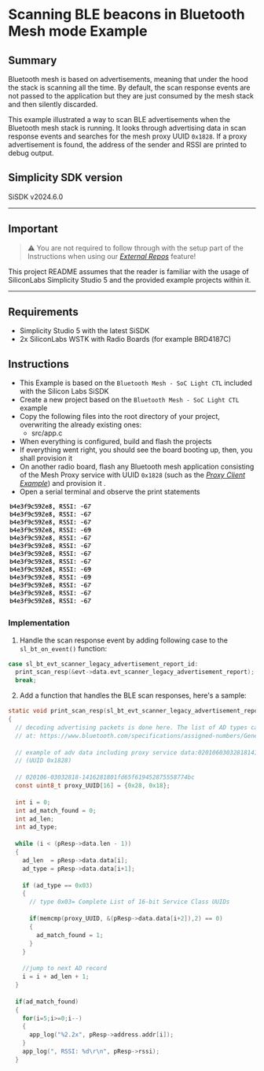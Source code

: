 # Scanning BLE beacons in Bluetooth Mesh mode Example

## Summary ##

Bluetooth mesh is based on advertisements, meaning that under the hood the stack is scanning all the time. By default, the scan response events are not passed to the application but they are just consumed by the mesh stack and then silently discarded.

This example illustrated a way to scan BLE advertisements when the Bluetooth mesh stack is running. It looks through advertising data in scan response events and searches for the mesh proxy UUID `0x1828`. If a proxy advertisement is found, the address of the sender and RSSI are printed to debug output.

## Simplicity SDK version ##

SiSDK v2024.6.0

---

## Important

> ⚠ You are not required to follow through with the setup part of the Instructions when using our [*External Repos*](../../README.md) feature!

This project README assumes that the reader is familiar with the usage of SiliconLabs Simplicity Studio 5 and the provided example projects within it.

---

## Requirements

  - Simplicity Studio 5 with the latest SiSDK
  - 2x SiliconLabs WSTK with Radio Boards (for example BRD4187C)

## Instructions

  - This Example is based on the ```Bluetooth Mesh - SoC Light CTL``` included with the Silicon Labs SiSDK
  - Create a new project based on the ```Bluetooth Mesh - SoC Light CTL``` example
  - Copy the following files into the root directory of your project, overwriting the already existing ones:
    - src/app.c
  - When everything is configured, build and flash the projects
  - If everything went right, you should see the board booting up, then, you shall provision it
  - On another radio board, flash any Bluetooth mesh application consisting of the Mesh Proxy service with UUID `0x1828` (such as the [*Proxy Client Example*](../../proxy_protocol/proxy_client/README.md)) and provision it .
  - Open a serial terminal and observe the print statements

![terminal_log](images/terminal_log.png)

### Implementation 

1. Handle the scan response event by adding following case to the `sl_bt_on_event()` function:
```C
case sl_bt_evt_scanner_legacy_advertisement_report_id:
  print_scan_resp(&evt->data.evt_scanner_legacy_advertisement_report);
  break;
```

2. Add a function that handles the BLE scan responses, here's a sample:   
```C
static void print_scan_resp(sl_bt_evt_scanner_legacy_advertisement_report_t *pResp)
{
  // decoding advertising packets is done here. The list of AD types can be found
  // at: https://www.bluetooth.com/specifications/assigned-numbers/Generic-Access-Profile

  // example of adv data including proxy service data:020106030328181416281801fd65f619452875558774bc
  // (UUID 0x1828)

  // 020106-03032818-1416281801fd65f619452875558774bc
  const uint8_t proxy_UUID[16] = {0x28, 0x18};

  int i = 0;
  int ad_match_found = 0;
  int ad_len;
  int ad_type;

  while (i < (pResp->data.len - 1))
  {
    ad_len  = pResp->data.data[i];
    ad_type = pResp->data.data[i+1];

    if (ad_type == 0x03)
    {
      // type 0x03= Complete List of 16-bit Service Class UUIDs

      if(memcmp(proxy_UUID, &(pResp->data.data[i+2]),2) == 0)
      {
        ad_match_found = 1;
      }
    }

    //jump to next AD record
    i = i + ad_len + 1;
  }

  if(ad_match_found)
  {
    for(i=5;i>=0;i--)
    {
      app_log("%2.2x", pResp->address.addr[i]);
    }
    app_log(", RSSI: %d\r\n", pResp->rssi);
  }
```